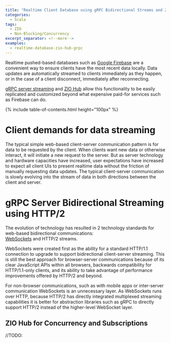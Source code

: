 ```yaml
---
title: "Realtime Client Database using gRPC Bidirectional Streams and ZIO Hub"
categories:
  - Scala
tags:
  - ZIO
  - Non-Blocking/Concurrency
excerpt_separator: <!--more-->
examples:
  - realtime-database-zio-hub-grpc
---
```


Realtime pushed-based databases such as [Google Firebase](https://firebase.google.com/docs/database) are a convenient
way to ensure clients have the most recent data locally. Data updates are automatically streamed to clients
immediately as they happen, or in the case of a client disconnect, immediately after reconnecting.

[gRPC server streaming](https://grpc.io/docs/what-is-grpc/core-concepts/#server-streaming-rpc)
and [ZIO Hub](https://zio.dev/reference/concurrency/hub/) allow this functionality to be easily replicated and
customized beyond what expensive paid-for services such as Firebase can do.<!--more-->

{% include table-of-contents.html height="100px" %}

# Client demands for data streaming

The typical simple web-based client-server communication pattern is for data to be requested by the client. When
clients want new data or otherwise interact, it will initiate a new request to the server. But as server technology 
and hardware capacities have increased, user expectations have increased to expect all client UIs to present realtime
data without the friction of manually requesting data updates. The typical client-server communication is slowly 
evolving into the stream of data in both directions between the client and server.

# gRPC Server Bidirectional Streaming using HTTP/2

The evolution of technology has resulted in 2 technology standards for web-based bidirectional communications:  
[WebSockets](https://en.wikipedia.org/wiki/WebSocket) and HTTP/2 streams.

WebSockets were created first as the ability for a standard HTTP/1.1 connection to upgrade to support bidirectional 
client-server streaming. This is still the best approach for browser-server communications because of its clear 
JavaScript APIs within all browsers, backwards compatibility for HTTP/1.1-only clients, and its ability to take 
advantage of performance improvements offered by HTTP/2 and beyond.

For non-browser communications, such as with mobile apps or inter-server communication WebSockets is an unnecessary 
layer. As WebSockets runs over HTTP, because HTTP/2 has directly integrated multiplexed streaming capabilities it is 
better for abstraction libraries such as gRPC to directly support HTTP/2 instead of the higher-level WebSocket layer.

## ZIO Hub for Concurrency and Subscriptions

//TODO: